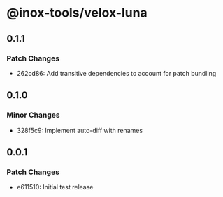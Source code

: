 # @inox-tools/velox-luna

## 0.1.1

### Patch Changes

- 262cd86: Add transitive dependencies to account for patch bundling

## 0.1.0

### Minor Changes

- 328f5c9: Implement auto-diff with renames

## 0.0.1

### Patch Changes

- e611510: Initial test release
